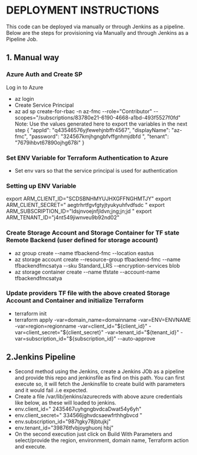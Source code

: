 # DEPLOYMENT INSTRUCTIONS
This code can be deployed via manually or through Jenkins as a pipeline.
Below are the steps for provisioning via Manually and through Jenkins as a Pipeline Job.
## 1. Manual way
### Azure Auth and Create SP
Log in to Azure
- az login
- Create Service Principal
- az ad sp create-for-rbac -n az-fmc --role="Contributor" --scopes="/subscriptions/83780e21-6190-4668-a1bd-493f5527f0fd"
Note: Use the values generated here to export the variables in the next step
{
  "appId": "q43546576yjfewehjnbffr4567",
  "displayName": "az-fmc",
  "password": "324567kmjhgngbfvffgnhmjdbfd ",
  "tenant": "7679ihbvt67890ojhg678i"
}

### Set ENV Variable for Terraform Authentication to Azure
- Set env vars so that the service principal is used for authentication
### Setting up ENV Variable
export ARM_CLIENT_ID="SCDSBNHMYUJHXGFFNGHMTJY"
export ARM_CLIENT_SECRET=" aegtrhrtfgvfgtyjtyukyuhfvdfsdc "
export ARM_SUBSCRIPTION_ID="ldsjnvoejnfjldvn;jng;jn;jd "
export ARM_TENANT_ID="j4nt549jiwnveu9b92nd02"

### Create Storage Account and Storage Container for TF state Remote Backend (user defined for storage account)
- az group create --name tfbackend-fmc --location eastus
- az storage account create --resource-group tfbackend-fmc --name tfbackendfmcsatya --sku Standard_LRS --encryption-services blob
- az storage container create --name tfstate --account-name tfbackendfmcsatya
### Update providers TF file with the above created Storage Account and Container and initialize Terraform
- terraform init
- terraform apply -var=domain_name=domainname -var=ENV=ENVNAME -var=region=regionname -var=client_id="${client_id}" -var=client_secret="${client_secret}" -var=tenant_id="${tenant_id}" -var=subscription_id="${subscription_id}"  --auto-approve


## 2.Jenkins Pipeline

- Second method using the Jenkins, create a Jenkins JOb as a pipeline and provide this repo and jenkinsfile as find on this path.
You can first execute so, it will fetch the Jenkinsfile to create build with parameters and it would fail .i.e expected.
- Create a file /var/lib/jenkins/azurecreds with above azure credentials like below, as these will loaded to jenkins.
- env.client_id=" 2435467uyhgngbvdcaDwat54y6yh"
- env.client_secret=" 334566jghvdcsaewfrthhgbvcd "
- env.subscription_id="987tgky78jbtujkj"
- env.tenant_id="39876tfvbjoyghuonj hbj"
- On the second execution just click  on Build With Parameters and select/provide the region, environment, domain name, Terraform action and execute.
